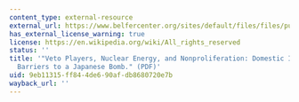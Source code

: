 ```yaml
---
content_type: external-resource
external_url: https://www.belfercenter.org/sites/default/files/files/publication/veto_players.pdf
has_external_license_warning: true
license: https://en.wikipedia.org/wiki/All_rights_reserved
status: ''
title: '"Veto Players, Nuclear Energy, and Nonproliferation: Domestic Institutional
  Barriers to a Japanese Bomb." (PDF)'
uid: 9eb11315-ff84-4de6-90af-db8680720e7b
wayback_url: ''
---
```

